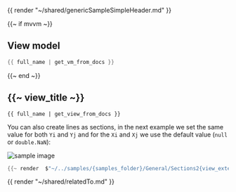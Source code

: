 {{ render "~/shared/genericSampleSimpleHeader.md" }}

{{~ if mvvm ~}}
## View model

```csharp
{{ full_name | get_vm_from_docs }}
```
{{~ end ~}}

## {{~ view_title ~}}

```
{{ full_name | get_view_from_docs }}
```

You can also create lines as sections, in the next example we set the same value for both
`Yi` and `Yj` and for the `Xi` and `Xj` we use the default value (`null` or `double.NaN`):

<div class="text-center sample-img">
    <img src="{{ assets_url }}/docs/{{ unique_name }}/result2.png" alt="sample image" />
</div>

```csharp
{{~ render  $"~/../samples/{samples_folder}/General/Sections2{view_extension}"  ~}}
```

{{ render "~/shared/relatedTo.md" }}